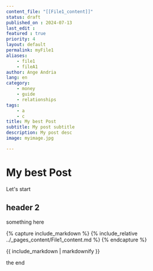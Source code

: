 ```yaml
---
content_file: "[[File1_content]]"
status: draft
published_on : 2024-07-13
last_edit : 
featured : true
priority: 4
layout: default
permalink: myFile1
aliases: 
    - file1
    - fileA1
author: Ange Andria
lang: en
category: 
    - money
    - guide
    - relationships
tags: 
    - a
    - c
title: My best Post
subtitle: My post subtitle
description: My post desc
image: myimage.jpg

---
```



# My best Post

Let's start

## header 2
something here


{% capture include_markdown %}
{% include_relative ../_pages_content/File1_content.md %}
{% endcapture %}

{{ include_markdown | markdownify }}

the end